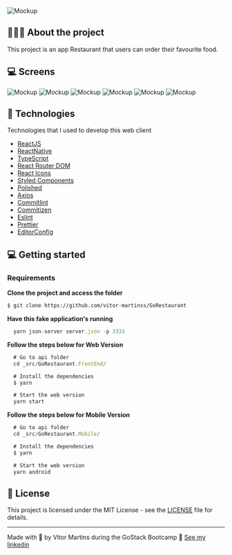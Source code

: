 <img alt="Mockup" src="/readme.assets/GoRestaurant-mobile.png">

## 💇🏻‍♂️ About the project

This project is an app Restaurant that users can order their favourite food.  

## 💻 Screens

<img alt="Mockup" src="/readme.assets/Splash.png">
<img alt="Mockup" src="/readme.assets/Entrar.png">
<img alt="Mockup" src="/readme.assets/Home.png">
<img alt="Mockup" src="/readme.assets/Meus pedidos.png">
<img alt="Mockup" src="/readme.assets/Favoritos.png">
<img alt="Mockup" src="/readme.assets/Detalhes.png">

## 🚀 Technologies

Technologies that I used to develop this web client

- [ReactJS](https://reactjs.org/)
- [ReactNative](https://reactnative.dev/)
- [TypeScript](https://www.typescriptlang.org/)
- [React Router DOM](https://reacttraining.com/react-router/)
- [React Icons](https://react-icons.netlify.com/#/)
- [Styled Components](https://styled-components.com/)
- [Polished](https://github.com/styled-components/polished)
- [Axios](https://github.com/axios/axios)
- [Commitlint](https://github.com/conventional-changelog/commitlint)
- [Commitizen](https://github.com/commitizen/cz-cli)
- [Eslint](https://eslint.org/)
- [Prettier](https://prettier.io/)
- [EditorConfig](https://editorconfig.org/)

## 💻 Getting started


### Requirements


**Clone the project and access the folder**

```bash
$ git clone https://github.com/vitor-martinss/GoRestaurant
```
**Have this fake application's running**

```js
  yarn json-server server.json -p 3333
```

**Follow the steps below for Web Version**

```js
  # Go to api folder
  cd _src/GoRestaurant.FrontEnd/ 

  # Install the dependencies
  $ yarn

  # Start the web version
  yarn start
```

**Follow the steps below for Mobile Version**

```js
  # Go to api folder
  cd _src/GoRestaurant.Mobile/ 

  # Install the dependencies
  $ yarn

  # Start the web version
  yarn android
```

## 📝 License

This project is licensed under the MIT License - see the [LICENSE](LICENSE) file for details.

---

Made with 💜 by Vitor Martins during the GoStack Bootcamp 👋 [See my linkedin](https://www.linkedin.com/in/vitormartinswebdesigner/)
